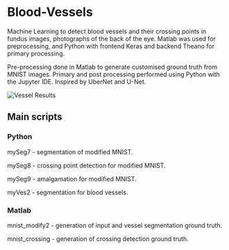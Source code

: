 # Blood-Vessels

Machine Learning to detect blood vessels and their crossing points in fundus images, photographs of the back of the eye. Matlab was used for preprocessing, and Python with frontend Keras and backend Theano for primary processing.

Pre-processing done in Matlab to generate customised ground truth from MNIST images. Primary and post processing performed using Python with the Jupyter IDE. Inspired by UberNet and U-Net.

![Vessel Results](https://github.com/Sadhira/Blood-Vessels/blob/master/Vessel%20Results.png)

## Main scripts
### Python
mySeg7 - segmentation of modified MNIST.

mySeg8 - crossing point detection for modified MNIST.

mySeg9 - amalgamation for modified MNIST.

myVes2 - segmentation for blood vessels.


### Matlab
mnist_modify2 - generation of input and vessel segmentation ground truth.

mnist_crossing - generation of crossing detection ground truth.
